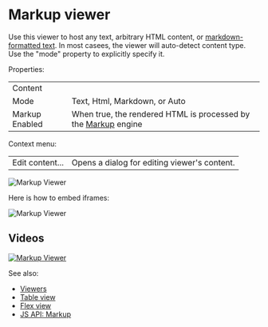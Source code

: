 <!-- TITLE: Markup viewer -->
<!-- SUBTITLE: -->

# Markup viewer

Use this viewer to host any text, arbitrary HTML content, or [markdown-formatted text](../../datagrok/markdown.md). In
most casees, the viewer will auto-detect content type. Use the "mode" property to explicitly specify it.

Properties:

|                     |         |
|---------------------|---------|
| Content             |     |
| Mode                | Text, Html, Markdown, or Auto |
| Markup Enabled      | When true, the rendered HTML is processed by the [Markup](../../datagrok/markup.md) engine |

Context menu:

|                       |                 |
|-----------------------|-----------------|
| Edit content...       | Opens a dialog for editing viewer's content.   |

![Markup Viewer](markup-viewer.png "Markup Viewer")

Here is how to embed iframes:

![Markup Viewer](markup-iframe-embedding.gif "iframe embedding")

## Videos

[![Markup Viewer](../../uploads/youtube/visualizations2.png "Open on Youtube")](https://www.youtube.com/watch?v=7MBXWzdC0-I&t=3052s)

See also:

* [Viewers](../viewers.md)
* [Table view](../../datagrok/table-view.md)
* [Flex view](../../datagrok/flex-view.md)
* [JS API: Markup](https://public.datagrok.ai/js/samples/ui/viewers/types/markup)
